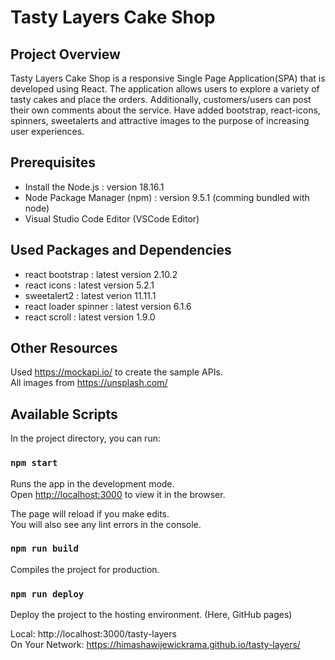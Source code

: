 # Tasty Layers Cake Shop

## Project Overview

Tasty Layers Cake Shop is a responsive Single Page Application(SPA) that is developed using React. The application allows users to explore a variety of tasty cakes and place the orders. Additionally, customers/users can post their own comments about the service. Have added bootstrap, react-icons, spinners, sweetalerts and attractive images to the purpose of increasing user experiences.

## Prerequisites

- Install the Node.js : version 18.16.1
- Node Package Manager (npm) : version 9.5.1 (comming bundled with node)
- Visual Studio Code Editor (VSCode Editor)

## Used Packages and Dependencies

- react bootstrap : latest version 2.10.2
- react icons : latest version 5.2.1
- sweetalert2 : latest verion 11.11.1
- react loader spinner : latest version 6.1.6
- react scroll : latest version 1.9.0

## Other Resources

Used https://mockapi.io/ to create the sample APIs.\
All images from https://unsplash.com/

## Available Scripts

In the project directory, you can run:

### `npm start`

Runs the app in the development mode.\
Open [http://localhost:3000](http://localhost:3000) to view it in the browser.

The page will reload if you make edits.\
You will also see any lint errors in the console.

### `npm run build`

Compiles the project for production.

### `npm run deploy`

Deploy the project to the hosting environment. (Here, GitHub pages)

Local: http://localhost:3000/tasty-layers \
On Your Network: https://himashawijewickrama.github.io/tasty-layers/
